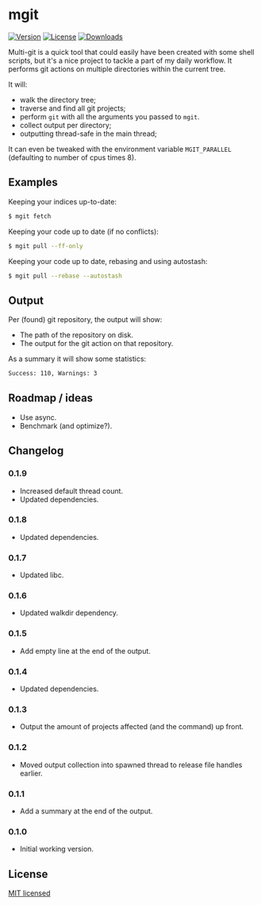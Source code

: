 # mgit

[![Version](https://img.shields.io/crates/v/mgit.svg)](https://crates.io/crates/mgit)
[![License](https://img.shields.io/crates/l/mgit.svg)](https://github.com/koozz/mgit/blob/master/LICENSE)
[![Downloads](https://img.shields.io/crates/d/mgit.svg)](https://crates.io/crates/mgit)

Multi-git is a quick tool that could easily have been created with some shell
scripts, but it's a nice project to tackle a part of my daily workflow.
It performs git actions on multiple directories within the current tree.

It will:
* walk the directory tree;
* traverse and find all git projects;
* perform `git` with all the arguments you passed to  `mgit`.
* collect output per directory;
* outputting thread-safe in the main thread;

It can even be tweaked with the environment variable `MGIT_PARALLEL`
(defaulting to number of cpus times 8).

## Examples

Keeping your indices up-to-date:

```sh
$ mgit fetch
```

Keeping your code up to date (if no conflicts):

```sh
$ mgit pull --ff-only
```

Keeping your code up to date, rebasing and using autostash:

```sh
$ mgit pull --rebase --autostash
```

## Output

Per (found) git repository, the output will show:

* The path of the repository on disk.
* The output for the git action on that repository.

As a summary it will show some statistics:

```sh
Success: 110, Warnings: 3
```

## Roadmap / ideas

* Use async.
* Benchmark (and optimize?).

## Changelog

### 0.1.9

* Increased default thread count.
* Updated dependencies.

### 0.1.8

* Updated dependencies.

### 0.1.7

* Updated libc.

### 0.1.6

* Updated walkdir dependency.

### 0.1.5

* Add empty line at the end of the output.

### 0.1.4

* Updated dependencies.

### 0.1.3

* Output the amount of projects affected (and the command) up front.

### 0.1.2

* Moved output collection into spawned thread to release file handles earlier.

### 0.1.1

* Add a summary at the end of the output.

### 0.1.0

* Initial working version.

## License

[MIT licensed](./LICENSE)

